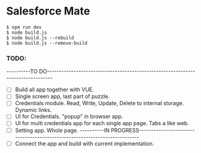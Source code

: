 # Salesforce Mate

```
$ npm run dev
$ node build.js
$ node build.js --rebuild
$ node build.js --remove-build
```

### TODO:
----------TO DO--------------------------------------------------------------------------------
- [ ] Build all app together with VUE.
- [ ] Single screen app, last part of puzzle.
- [ ] Credentials module. Read, Write, Update, Delete to internal storage. Dynamic links.
- [ ] UI for Credentials. "popup" in browser app.
- [ ] UI for multi credentials app for each single app page. Tabs a like web.
- [ ] Setting app. Whole page.
----------IN PROGRESS--------------------------------------------------------------------------
- [ ] Connect the app and build with current implementation.